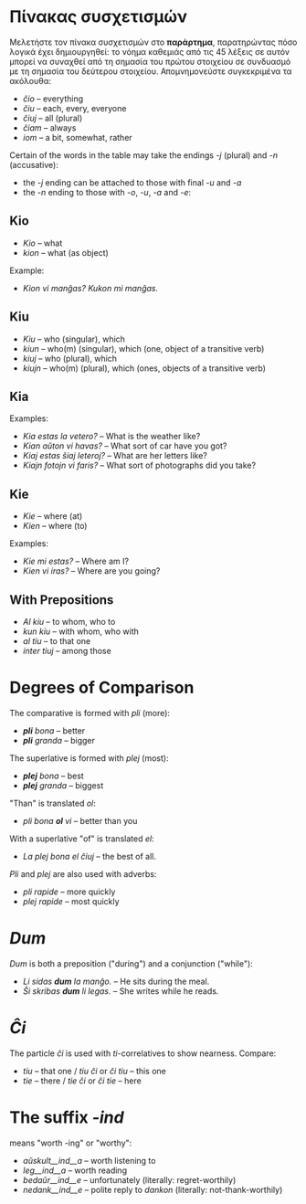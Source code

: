 # Πίνακας συσχετισμών

Μελετήστε τον πίνακα συσχετισμών στο __παράρτημα__, παρατηρώντας πόσο λογικά έχει δημιουργηθεί: το νόημα καθεμιάς από τις 45 λέξεις σε αυτόν μπορεί να συναχθεί από τη σημασία του πρώτου στοιχείου σε συνδυασμό με τη σημασία του δεύτερου στοιχείου. Απομνημονεύστε συγκεκριμένα τα ακόλουθα:

- *ĉio*  – everything
- *ĉiu*  – each, every, everyone
- *ĉiuj*  – all (plural)
- *ĉiam* – always
- *iom* – a bit, somewhat, rather

Certain of the words in the table may take the endings *-j* (plural) and *-n* (accusative):

- the *-j* ending can be attached to those with final *-u* and *-a*
- the *-n* ending to those with *-o*, *-u*, *-a* and *-e*:

## Kio 

- *Kio* – what 
- *kion* – what (as object)

Example: 

- *Kion vi manĝas? Kukon mi manĝas.*

## Kiu
- *Kiu* – who (singular), which
- *kiun* – who(m) (singular), which (one, object of a transitive verb)
- *kiuj* – who (plural), which
- *kiujn* – who(m) (plural), which (ones, objects of a transitive verb)

## Kia

Examples:

- *Kia estas la vetero?* – What is the weather like?
- *Kian aŭton vi havas?* – What sort of car have you got?
- *Kiaj estas ŝiaj leteroj?* – What are her letters like?
- *Kiajn fotojn vi faris?* – What sort of photographs did you take?

## Kie

- *Kie* – where (at)
- *Kien* – where (to)

Examples:

- *Kie mi estas?* – Where am I?
- *Kien vi iras?* – Where are you going?

## With Prepositions

- *Al kiu* – to whom, who to
- *kun kiu* – with whom, who with
- *al tiu* – to that one
- *inter tiuj* – among those

# Degrees of Comparison

The comparative is formed with *pli* (more):

- *__pli__ bona* – better
- *__pli__ granda* – bigger

The superlative is formed with *plej* (most):

- *__plej__ bona* – best
- *__plej__ granda* – biggest

"Than" is translated *ol*:

- *pli bona __ol__ vi* – better than you

With a superlative "of" is translated *el*: 

- *La plej bona el ĉiuj* – the best of all.

*Pli* and *plej* are also used with adverbs:

- *pli rapide* – more quickly
- *plej rapide* – most quickly

# *Dum* 

*Dum* is both a preposition ("during") and a conjunction ("while"):

- *Li sidas __dum__ la manĝo.* – He sits during the meal.
- *Ŝi skribas __dum__ li legas.* – She writes while he reads.

# *Ĉi*

The particle *ĉi* is used with *ti*-correlatives to show nearness. Compare:

- *tiu* – that one / *tiu ĉi* or *ĉi tiu* – this one
- *tie* – there / *tie ĉi* or *ĉi tie* – here

# The suffix *-ind*

means "worth -ing" or "worthy":

- *aŭskult__ind__a* – worth listening to
- *leg__ind__a* – worth reading
- *bedaŭr__ind__e* – unfortunately (literally: regret-worthily)
- *nedank__ind__e* – polite reply to *dankon* (literally: not-thank-worthily)

 

